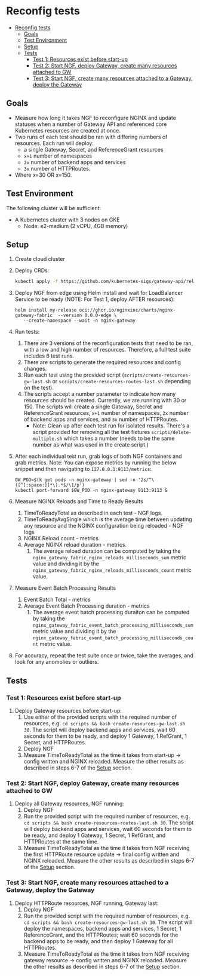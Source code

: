 # Reconfig tests

<!-- TOC -->
- [Reconfig tests](#reconfig-tests)
  - [Goals](#goals)
  - [Test Environment](#test-environment)
  - [Setup](#setup)
  - [Tests](#tests)
    - [Test 1: Resources exist before start-up](#test-1-resources-exist-before-start-up)
    - [Test 2: Start NGF, deploy Gateway, create many resources attached to GW](#test-2-start-ngf-deploy-gateway-create-many-resources-attached-to-gw)
    - [Test 3: Start NGF, create many resources attached to a Gateway, deploy the Gateway](#test-3-start-ngf-create-many-resources-attached-to-a-gateway-deploy-the-gateway)
<!-- TOC -->

## Goals

- Measure how long it takes NGF to reconfigure NGINX and update statuses when a number of Gateway API and
  referenced core Kubernetes resources are created at once.
- Two runs of each test should be ran with differing numbers of resources. Each run will deploy:
  - a single Gateway, Secret, and ReferenceGrant resources
  - `x+1` number of namespaces
  - `2x` number of backend apps and services
  - `3x` number of HTTPRoutes.
- Where x=30 OR x=150.

## Test Environment

 The following cluster will be sufficient:

- A Kubernetes cluster with 3 nodes on GKE
  - Node: e2-medium (2 vCPU, 4GB memory)

## Setup

1. Create cloud cluster
2. Deploy CRDs:

   ```bash
   kubectl apply -f https://github.com/kubernetes-sigs/gateway-api/releases/download/v0.8.1/standard-install.yaml
   ```

3. Deploy NGF from edge using Helm install and wait for LoadBalancer Service to be ready
   (NOTE: For Test 1, deploy AFTER resources):

   ```console
   helm install my-release oci://ghcr.io/nginxinc/charts/nginx-gateway-fabric  --version 0.0.0-edge \
      --create-namespace --wait -n nginx-gateway
   ```

4. Run tests:
   1. There are 3 versions of the reconfiguration tests that need to be ran, with a low and high number of resources.
      Therefore, a full test suite includes 6 test runs.
   2. There are scripts to generate the required resources and config changes.
   3. Run each test using the provided script (`scripts/create-resources-gw-last.sh` or
      `scripts/create-resources-routes-last.sh` depending on the test).
   4. The scripts accept a number parameter to indicate how many resources should be created. Currently, we are running
      with 30 or 150. The scripts will create a single Gateway, Secret and ReferenceGrant resources, `x+1` number of
      namespaces, `2x` number of backend apps and services, and `3x` number of HTTPRoutes.
      - Note: Clean up after each test run for isolated results. There's a script provided for removing all the test
        fixtures `scripts/delete-multiple.sh` which takes a number (needs to be the same number as what was used in the
        create script.)
5. After each individual test run, grab logs of both NGF containers and grab metrics.
   Note: You can expose metrics by running the below snippet and then navigating to `127.0.0.1:9113/metrics`:

   ```console
   GW_POD=$(k get pods -n nginx-gateway | sed -n '2s/^\([^[:space:]]*\).*$/\1/p')
   kubectl port-forward $GW_POD -n nginx-gateway 9113:9113 &
   ```

6. Measure NGINX Reloads and Time to Ready Results
   1. TimeToReadyTotal as described in each test - NGF logs.
   2. TimeToReadyAvgSingle which is the average time between updating any resource and the
      NGINX configuration being reloaded - NGF logs
   3. NGINX Reload count - metrics.
   4. Average NGINX reload duration - metrics.
      1. The average reload duration can be computed by taking the `nginx_gateway_fabric_nginx_reloads_milliseconds_sum`
         metric value and dividing it by the `nginx_gateway_fabric_nginx_reloads_milliseconds_count` metric value.
7. Measure Event Batch Processing Results
   1. Event Batch Total - metrics
   2. Average Event Batch Processing duration - metrics
      1. The average event batch processing duraiton can be computed by taking the `nginx_gateway_fabric_event_batch_processing_milliseconds_sum`
         metric value and dividing it by the `nginx_gateway_fabric_event_batch_processing_milliseconds_count` metric value.
8. For accuracy, repeat the test suite once or twice, take the averages, and look for any anomolies or outliers.

## Tests

### Test 1: Resources exist before start-up

1. Deploy Gateway resources before start-up:
   1. Use either of the provided scripts with the required number of resources,
      e.g. `cd scripts && bash create-resources-gw-last.sh 30`. The script will deploy backend apps and services, wait
      60 seconds for them to be ready, and deploy 1 Gateway, 1 RefGrant, 1 Secret, and HTTPRoutes.
   2. Deploy NGF
   3. Measure TimeToReadyTotal as the time it takes from start-up -> config written and
      NGINX reloaded. Measure the other results as described in steps 6-7 of the [Setup](#setup) section.

### Test 2: Start NGF, deploy Gateway, create many resources attached to GW

1. Deploy all Gateway resources, NGF running:
   1. Deploy NGF
   2. Run the provided script with the required number of resources,
      e.g. `cd scripts && bash create-resources-routes-last.sh 30`. The script will deploy backend apps and services,
      wait 60 seconds for them to be ready, and deploy 1 Gateway, 1 Secret, 1 RefGrant, and HTTPRoutes at the same time.
   3. Measure TimeToReadyTotal as the time it takes from NGF receiving the first HTTPRoute resource update -> final
      config written and NGINX reloaded. Measure the other results as described in steps 6-7 of the [Setup](#setup) section.

### Test 3: Start NGF, create many resources attached to a Gateway, deploy the Gateway

1. Deploy HTTPRoute resources, NGF running, Gateway last:
   1. Deploy NGF
   2. Run the provided script with the required number of resources,
      e.g. `cd scripts && bash create-resources-gw-last.sh 30`.
      The script will deploy the namespaces, backend apps and services, 1 Secret, 1 ReferenceGrant, and the HTTPRoutes;
      wait 60 seconds for the backend apps to be ready, and then deploy 1 Gateway for all HTTPRoutes.
   3. Measure TimeToReadyTotal as the time it takes from NGF receiving gateway resource -> config written and NGINX reloaded.
      Measure the other results as described in steps 6-7 of the [Setup](#setup) section.
